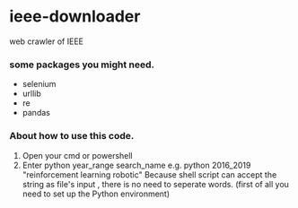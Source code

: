 # ieee-downloader
web crawler of IEEE


### some packages you might need.
* selenium
* urllib
* re
* pandas


### About how to use this code.

1. Open your cmd or powershell
2. Enter python year_range search_name
    e.g. python 2016_2019 "reinforcement learning robotic"
    Because shell script can accept the string as file's input
    , there is no need to seperate words.
    (first of all you need to set up the Python environment)

